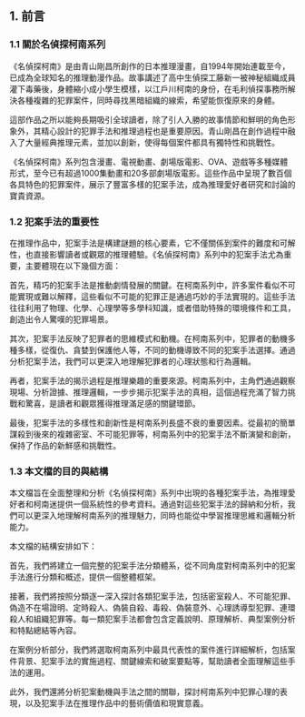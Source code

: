 ## 1. 前言

### 1.1 關於名偵探柯南系列

《名偵探柯南》是由青山剛昌所創作的日本推理漫畫，自1994年開始連載至今，已成為全球知名的推理動漫作品。故事講述了高中生偵探工藤新一被神秘組織成員灌下毒藥後，身體縮小成小學生模樣，以江戶川柯南的身份，在毛利偵探事務所解決各種複雜的犯罪案件，同時尋找黑暗組織的線索，希望能恢復原來的身體。

這部作品之所以能夠長期吸引全球讀者，除了引人入勝的故事情節和鮮明的角色形象外，其精心設計的犯罪手法和推理過程也是重要原因。青山剛昌在創作過程中融入了大量經典推理元素，並加以創新，使得每個案件都具有獨特性和挑戰性。

《名偵探柯南》系列包含漫畫、電視動畫、劇場版電影、OVA、遊戲等多種媒體形式，至今已有超過1000集動畫和20多部劇場版電影。這些作品中呈現了數百個各具特色的犯罪案件，展示了豐富多樣的犯案手法，成為推理愛好者研究和討論的寶貴資源。

### 1.2 犯案手法的重要性

在推理作品中，犯案手法是構建謎題的核心要素，它不僅關係到案件的難度和可解性，也直接影響讀者或觀眾的推理體驗。《名偵探柯南》系列中的犯案手法尤為重要，主要體現在以下幾個方面：

首先，精巧的犯案手法是推動劇情發展的關鍵。在柯南系列中，許多案件看似不可能實現或難以解釋，這些看似不可能的犯罪正是通過巧妙的手法實現的。這些手法往往利用了物理、化學、心理學等多學科知識，或者借助特殊的環境條件和工具，創造出令人驚嘆的犯罪場景。

其次，犯案手法反映了犯罪者的思維模式和動機。在柯南系列中，犯罪者的動機多種多樣，從復仇、貪婪到保護他人等，不同的動機導致不同的犯案手法選擇。通過分析犯案手法，我們可以更深入地理解犯罪者的心理狀態和行為邏輯。

再者，犯案手法的揭示過程是推理樂趣的重要來源。柯南系列中，主角們通過觀察現場、分析證據、推理邏輯，一步步揭示犯案手法的真相，這個過程充滿了智力挑戰和驚喜，是讀者和觀眾獲得推理滿足感的關鍵環節。

最後，犯案手法的多樣性和創新性是柯南系列長盛不衰的重要因素。從最初的簡單謀殺到後來的複雜密室、不可能犯罪等，柯南系列中的犯案手法不斷演變和創新，保持了作品的新鮮感和挑戰性。

### 1.3 本文檔的目的與結構

本文檔旨在全面整理和分析《名偵探柯南》系列中出現的各種犯案手法，為推理愛好者和柯南迷提供一個系統性的參考資料。通過對這些犯案手法的歸納和分析，我們可以更深入地理解柯南系列的推理魅力，同時也能從中學習推理思維和邏輯分析能力。

本文檔的結構安排如下：

首先，我們將建立一個完整的犯案手法分類體系，從不同角度對柯南系列中的犯案手法進行分類和概述，提供一個整體框架。

接著，我們將按照分類逐一深入探討各類犯案手法，包括密室殺人、不可能犯罪、偽造不在場證明、定時殺人、偽裝自殺、毒殺、偽裝意外、心理誘導型犯罪、連環殺人和組織犯罪等。每一類犯案手法都會包含定義說明、原理解析、典型案例分析和特點總結等內容。

在案例分析部分，我們將選取柯南系列中最具代表性的案件進行詳細解析，包括案件背景、犯案手法的實施過程、關鍵線索和破案要點等，幫助讀者全面理解這些手法的運用。

此外，我們還將分析犯案動機與手法之間的關聯，探討柯南系列中犯罪心理的表現，以及犯案手法在推理作品中的藝術價值和現實意義。
